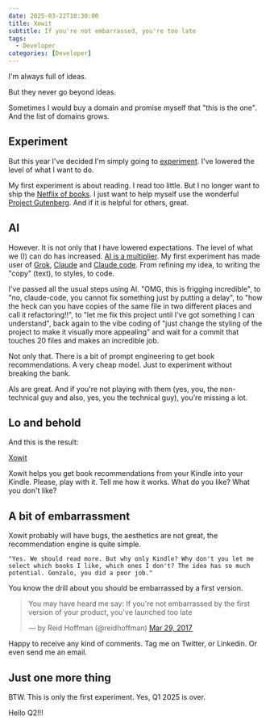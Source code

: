 ```yaml
---
date: 2025-03-22T10:30:00
title: Xowit
subtitle: If you're not embarrassed, you're too late
tags:
  - Developer
categories: [Developer]
---
```


I'm always full of ideas.

But they never go beyond ideas.

Sometimes I would buy a domain and promise myself that "this is the one". And the list of domains grows.

## Experiment

But this year I've decided I'm simply going to [experiment](https://www.goodreads.com/review/show/7424432804). I've lowered the level of what I want to do.

My first experiment is about reading. I read too little. But I no longer want to ship the [Netflix of books](https://gonzalo.f-v.es/blog/2015-12-12-the-netflix-of-books/). I just want to help myself use the wonderful [Project Gutenberg](https://www.gutenberg.org/). And if it is helpful for others, great.

## AI

However. It is not only that I have lowered expectations. The level of what we (I) can do has increased. [AI is a multiplier](https://www.goodreads.com/review/show/7424479812). My first experiment has made user of [Grok](https://x.com/i/grok), [Claude](https://claude.ai/) and [Claude code](https://docs.anthropic.com/en/docs/agents-and-tools/claude-code/overview). From refining my idea, to writing the "copy" (text), to styles, to code.

I've passed all the usual steps using AI. "OMG, this is frigging incredible", to "no, claude-code, you cannot fix something just by putting a delay", to "how the heck can you have copies of the same file in two different places and call it refactoring!!", to "let me fix this project until I've got something I can understand", back again to the vibe coding of "just change the styling of the project to make it visually more appealing" and wait for a commit that touches 20 files and makes an incredible job.

Not only that. There is a bit of prompt engineering to get book recommendations. A very cheap model. Just to experiment without breaking the bank.

AIs are great. And if you're not playing with them (yes, you, the non-technical guy and also, yes, you the technical guy), you're missing a lot.

## Lo and behold

And this is the result:

[Xowit](https://xowit.com)

Xowit helps you get book recommendations from your Kindle into your Kindle. Please, play with it. Tell me how it works. What do you like? What you don't like?

## A bit of embarrassment

Xowit probably will have bugs, the aesthetics are not great, the recommendation engine is quite simple.


    "Yes. We should read more. But why only Kindle? Why don't you let me select which books I like, which ones I don't? The idea has so much potential. Gonzalo, you did a poor job."

You know the drill about you should be embarrassed by a first version.

<blockquote class="twitter-tweet"><p lang="en" dir="ltr">You may have heard me say: If you're not embarrassed by the first version of your product, you've launched too late</p>&mdash; by Reid Hoffman (@reidhoffman) <a href="https://x.com/reidhoffman/status/847142924240379904?lang=en">Mar 29, 2017</a></blockquote>
<script async src="https://platform.twitter.com/widgets.js" charset="utf-8"></script>

Happy to receive any kind of comments. Tag me on Twitter, or Linkedin. Or even send me an email.

## Just one more thing

BTW. This is only the first experiment. Yes, Q1 2025 is over.

Hello Q2!!!

